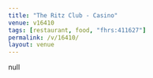 ```yaml
---
title: "The Ritz Club - Casino"
venue: v16410
tags: [restaurant, food, "fhrs:411627"]
permalink: /v/16410/
layout: venue
---
```

null